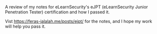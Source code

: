 A review of my notes for eLearnSecurity's eJPT (eLearnSecurity Junior Penetration Tester) certification and how I passed it.

Vist https://feras-jalalah.me/posts/ejpt/ for the notes, and I hope my work will help you pass it.